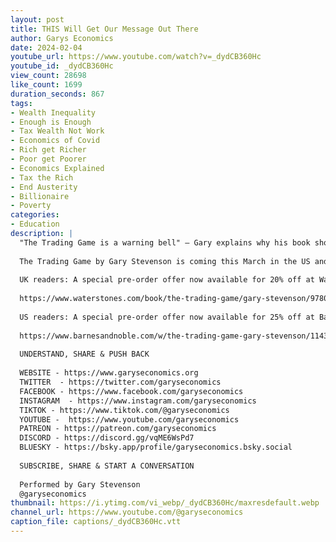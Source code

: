 ```yaml
---
layout: post
title: THIS Will Get Our Message Out There
author: Garys Economics
date: 2024-02-04
youtube_url: https://www.youtube.com/watch?v=_dydCB360Hc
youtube_id: _dydCB360Hc
view_count: 28698
like_count: 1699
duration_seconds: 867
tags:
- Wealth Inequality
- Enough is Enough
- Tax Wealth Not Work
- Economics of Covid
- Rich get Richer
- Poor get Poorer
- Economics Explained
- Tax the Rich
- End Austerity
- Billionaire
- Poverty
categories:
- Education
description: |
  "The Trading Game is a warning bell" – Gary explains why his book should be a wake up call to ordinary people.
  
  The Trading Game by Gary Stevenson is coming this March in the US and the UK.
  
  UK readers: A special pre-order offer now available for 20% off at Waterstones with discount code: TTG2024
  
  https://www.waterstones.com/book/the-trading-game/gary-stevenson/9780241636602
  
  US readers: A special pre-order offer now available for 25% off at Barnes & Noble with the discount code: TRADINGGAME25
  
  https://www.barnesandnoble.com/w/the-trading-game-gary-stevenson/1143777131?ean=9780593727218
  
  UNDERSTAND, SHARE & PUSH BACK
  
  WEBSITE - https://www.garyseconomics.org
  TWITTER  - https://twitter.com/garyseconomics
  FACEBOOK - https://www.facebook.com/garyseconomics
  INSTAGRAM  - https://www.instagram.com/garyseconomics
  TIKTOK - https://www.tiktok.com/@garyseconomics
  YOUTUBE -  https://www.youtube.com/garyseconomics
  PATREON - https://patreon.com/garyseconomics
  DISCORD - https://discord.gg/vqME6WsPd7
  BLUESKY - https://bsky.app/profile/garyseconomics.bsky.social
  
  SUBSCRIBE, SHARE & START A CONVERSATION
  
  Performed by Gary Stevenson
  @garyseconomics
thumbnail: https://i.ytimg.com/vi_webp/_dydCB360Hc/maxresdefault.webp
channel_url: https://www.youtube.com/@garyseconomics
caption_file: captions/_dydCB360Hc.vtt
---
```

